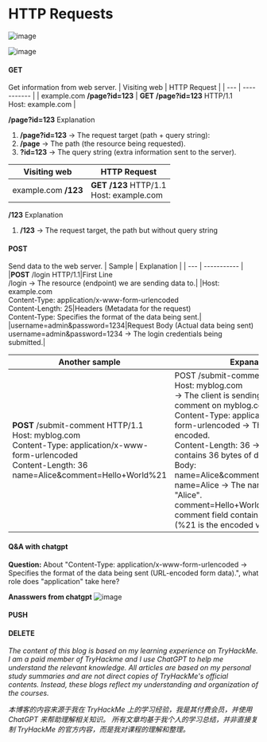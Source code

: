 # HTTP Requests
![image](https://github.com/user-attachments/assets/6990f062-d72d-4442-bdbd-062c831b57fb)

![image](https://github.com/user-attachments/assets/5b5ec176-e58e-4dd9-b37d-59fbf203763d)

#### GET
Get information from web server.
| Visiting web | HTTP Request |
| --- | ----------- |
| example.com **/page?id=123** | **GET** **/page?id=123** HTTP/1.1 <br>Host: example.com |

**/page?id=123** Explanation
1. **/page?id=123** → The request target (path + query string):
2. **/page** → The path (the resource being requested).
3. **?id=123** → The query string (extra information sent to the server).

| Visiting web | HTTP Request |
| --- | ----------- |
| example.com **/123** | **GET** **/123** HTTP/1.1 <br>Host: example.com |

**/123** Explanation
1. **/123** → The request target, the path but without query string

#### POST
Send data to the web server.
| Sample | Explanation |
| --- | ----------- |
|**POST** /login HTTP/1.1|First Line <br> /login → The resource (endpoint) we are sending data to.|
|Host: example.com <br> Content-Type: application/x-www-form-urlencoded <br>Content-Length: 25|Headers (Metadata for the request)<br>Content-Type: Specifies the format of the data being sent.|           
|username=admin&password=1234|Request Body (Actual data being sent) <br>username=admin&password=1234 → The login credentials being submitted.|

|Another sample|Expanation|
| --- | ----------- |
|**POST** /submit-comment HTTP/1.1<br>Host: myblog.com <br>Content-Type: application/x-www-form-urlencoded<br>Content-Length: 36<br>name=Alice&comment=Hello+World%21|POST /submit-comment HTTP/1.1 <br>Host: myblog.com <br> → The client is sending data to /submit-comment on myblog.com. <br>Content-Type: application/x-www-form-urlencoded → The data is URL-encoded.<br>Content-Length: 36 → The body contains 36 bytes of data.<br>Body: name=Alice&comment=Hello+World%21<br>name=Alice → The name field contains "Alice".<br>comment=Hello+World%21 → The comment field contains "Hello World!" (%21 is the encoded version of !).|

#### Q&A with chatgpt
**Question:**
About "Content-Type: application/x-www-form-urlencoded → Specifies the format of the data being sent (URL-encoded form data).", what role does "application" take here?

**Anasswers from chatgpt**
![image](https://github.com/user-attachments/assets/2eb4d9e8-5fe1-4000-997d-985fc1f23eb8)



#### PUSH

#### DELETE

*The content of this blog is based on my learning experience on TryHackMe. 
I am a paid member of TryHackme and I use ChatGPT to help me understand the relevant knowledge. 
All articles are based on my personal study summaries and are not direct copies of TryHackMe's official contents.
Instead, these blogs reflect my understanding and organization of the courses.*

*本博客的内容来源于我在 TryHackMe 上的学习经验，我是其付费会员，并使用 ChatGPT 来帮助理解相关知识。
所有文章均基于我个人的学习总结，并非直接复制 TryHackMe 的官方内容，而是我对课程的理解和整理。*
